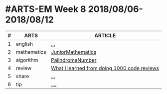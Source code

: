 #ARTS-EM Week 8 2018/08/06-2018/08/12
=================================

| # | ARTS | ARTICLE |
|---| ----- | ---------- |
|1|english|[...](../english/)|
|2|mathematics|[JuniorMathematics](../mathematics/week8-7年级下.md)|
|3|algorithm|[PalindromeNumber](../algorithm/src/PalindromeNumber.java)|
|4|review|[What I learned from doing 1000 code reviews](../review/Week8_what%20I%20learned%20from%20doing%201000%20code%20reviews.md)|
|5|share|[...](../share/c_programing_language/)|
|6|tip|[....](../tip/EffectiveJava/)|


